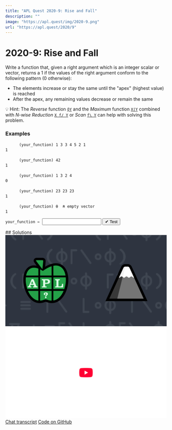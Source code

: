 ```yaml
---
title: "APL Quest 2020-9: Rise and Fall"
description: ""
image: "https://apl.quest/img/2020-9.png"
url: "https://apl.quest/2020/9"
---
```


# <span class=s>2020-</span>9: Rise and Fall
<!-- Write a function that, given a right argument which is an integer scalar or vector, returns a 1 if the values of the right argument conform to the given pattern (0 otherwise) -->
Write a function that, given a right argument which is an integer scalar or vector, returns a 1 if the values of the right argument conform to the following pattern (0 otherwise):

- The elements increase or stay the same until the "apex" (highest value) is reached
- After the apex, any remaining values decrease or remain the same


💡 Hint: The *Reverse* function [`⌽Y`](https://help.dyalog.com/latest/#Language/Primitive%20Functions/Reverse.htm) and the *Maximum* function [`X⌈Y`](https://help.dyalog.com/latest/#Language/Primitive%20Functions/Maximum.htm) combined with *N-wise Reduction* [`X f/ Y`](https://help.dyalog.com/latest/#Language/Primitive%20Operators/Reduce%20N%20Wise.htm) or *Scan* [`f\ Y`](https://help.dyalog.com/latest/#Language/Primitive%20Operators/Scan.htm) can help with solving this problem.

### Examples
```APL
      (your_function) 1 3 3 4 5 2 1
1

      (your_function) 42
1

      (your_function) 1 3 2 4
0

      (your_function) 23 23 23 
1

      (your_function) ⍬  ⍝ empty vector
1
```
<div class="pdiv">
  <code onclick="p_Input.focus()">your_function ← </code><input id="p_Input" autocomplete="off" spellcheck="false" oninput="this.parentElement.querySelector`button`.disabled=false;localStorage.setItem(window.location.pathname,this.value)" onkeypress="subm(event)">
  <button onclick="alert$.next`Testing…`;submitSolution`p`" class="md-button md-button--primary">&#x2714; Test</button>
</div>
<blockquote id="p_Output"></blockquote>
## Solutions
<div onclick="play(this)" title="Video on YouTube" class="yt">
<img alt="Video Thumbnail" src="../../img/2020-9.png">
<img alt="YouTube" src="../../img/yt-big.png">
</div>
<a href="https://chat.stackexchange.com/transcript/52405?m=64125164#64125164" target="_blank" class="md-button md-button--primary">Chat transcript</a>
<a href="https://github.com/abrudz/apl_quest/tree/main/2020/9.apl" target="_blank" class="md-button md-button--primary right">Code on GitHub</a>

<script>
    testCases={"a":["1 3 2 4","23 23 23","1 3 3 4 5 2 1","4?10"],"b":["42","10 20","1 2 3","-1 2 3","0","⍬"],"f":"(⊢≡⌈⍀⌊∘⌽⌈⍀∘⌽)","p":","}
    p_Input.value=localStorage.getItem(window.location.pathname)
    play=e=>e.outerHTML=`<iframe src="https://www.youtube.com/embed/qypqissqN-c?list=PLYKQVqyrAEj9wDIUyLDGtDAFTKY38BUMN&autoplay=1" title="<span class=s>2020-</span>9: Rise and Fall (APL Quest 2020-9)" frameborder="0" allow="accelerometer; autoplay; clipboard-write; encrypted-media; gyroscope; picture-in-picture; web-share" referrerpolicy="strict-origin-when-cross-origin" allowfullscreen></iframe>`
</script>
